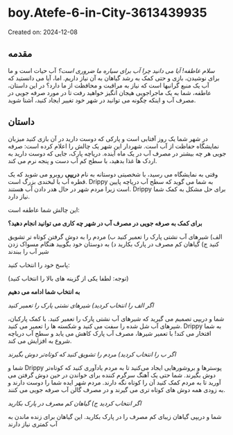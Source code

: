 # boy.Atefe-6-in-City-3613439935

Created on: 2024-12-08

**مقدمه**
---------------

*سلام عاطفه! آیا می دانید چرا آب برای سیاره ما ضروری است؟* آب حیات است و ما برای نوشیدن، بازی و حتی کمک به رشد گیاهان به آن نیاز داریم. اما، آیا می دانستید که آب یک منبع گرانبها است که نیاز به مراقبت و محافظت از ما دارد؟ در این داستان، عاطفه، شما به یک ماجراجویی هیجان انگیز خواهید رفت تا در مورد صرفه جویی در مصرف آب و اینکه چگونه می توانید در شهر خود تغییر ایجاد کنید، آشنا شوید.

**داستان**
--------

در شهر شما یک روز آفتابی است و پارکی که دوست دارید در آن بازی کنید میزبان نمایشگاه حفاظت از آب است. شهردار این شهر یک چالش را اعلام کرده است: صرفه جویی هر چه بیشتر در مصرف آب در یک ماه آینده. دریاچه پارک، جایی که دوست دارید به اردک ها غذا بدهید، با سطح کم آب دست و پنجه نرم می کند.

وقتی به نمایشگاه می رسید، با شخصیتی دوستانه به نام **دریپی** روبرو می شوید که یک قطره آب با لبخندی بزرگ است. Drippy به شما می گوید که سطح آب دریاچه پایین است زیرا مردم شهر در حال هدر دادن آب هستند. Drippy برای حل مشکل به کمک شما نیاز دارد.

این چالش شما عاطفه است:

**برای کمک به صرفه جویی در مصرف آب در شهر چه کاری می توانید انجام دهید؟**

الف) شیرهای آب نشتی پارک را تعمیر کنید
ب) مردم را به دوش گرفتن کوتاه تر تشویق کنید
ج) گیاهان کم مصرف در پارک بکارید
د) به دوستان خود بگویید هنگام مسواک زدن شیر آب را ببندند

پاسخ خود را انتخاب کنید:

(توجه: لطفا یکی از گزینه های بالا را انتخاب کنید)

**به انتخاب شما ادامه می دهیم**

*اگر الف را انتخاب کردید) شیرهای نشتی پارک را تعمیر کنید*

شما و دریپی تصمیم می گیرید که شیرهای آب نشتی پارک را تعمیر کنید. با کمک پارکبان، شیرهای آب شل شده را سفت می کنید و شکسته ها را تعمیر می کنید. Drippy به شما افتخار می کند! با تعمیر شیرها، مصرف آب پارک کاهش می یابد و سطح آب دریاچه شروع به افزایش می کند.

*اگر ب را انتخاب کردید) مردم را تشویق کنید که کوتاه‌تر دوش بگیرند*

شما و Drippy پوسترها و بروشورهایی ایجاد می‌کنید تا به مردم یادآوری کنید که کوتاه‌تر دوش بگیرند. شما حتی یک آهنگ سرگرم کننده برای خواندن در حین دوش گرفتن می آورید تا به مردم کمک کنید آن را کوتاه نگه دارند. مردم شهر ایده شما را دوست دارند و به زودی همه دوش های کوتاه تری می گیرند و در مصرف گالن آب صرفه جویی می کنند.

*اگر انتخاب کردید ج) گیاهان کم مصرف در پارک بکارید*

شما و دریپی گیاهان زیبای کم مصرف را در پارک بکارید. این گیاهان برای زنده ماندن به آب کمتری نیاز دارند